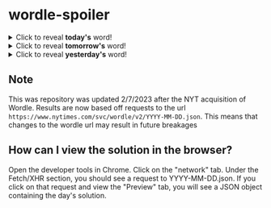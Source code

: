 # wordle-spoiler

<details>
  <summary>Click to reveal <b>today's</b> word!</summary>
  <br>
  <b> prose </b>
</details>

<details>
  <summary>Click to reveal <b>tomorrow's</b> word!</summary>
  <br>
  <b> silly </b>
</details>

<details>
  <summary>Click to reveal <b>yesterday's</b> word!</summary>
  <br>
  <b> flint </b>
</details>

## Note
This was repository was updated 2/7/2023 after the NYT acquisition of Wordle. Results are now based off requests to the url `https://www.nytimes.com/svc/wordle/v2/YYYY-MM-DD.json`. This means that changes to the wordle url may result in future breakages

## How can I view the solution in the browser?
Open the developer tools in Chrome. Click on the "network" tab. Under the Fetch/XHR section, you should see a request to YYYY-MM-DD.json. If you click on that request and view the "Preview" tab, you will see a JSON object containing the day's solution.